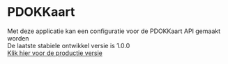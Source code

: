 # PDOKKaart

Met deze applicatie kan een configuratie voor de PDOKKaart API gemaakt worden<br/>
De laatste stabiele ontwikkel versie is 1.0.0<br/>
<a href="http://kaart.pdok.nl" target="_blank">Klik hier voor de productie versie</a>
